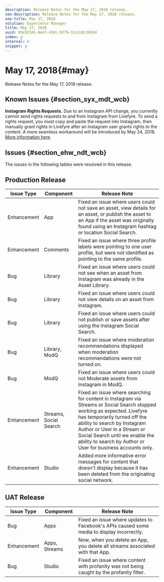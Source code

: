 ```yaml
---
description: Release Notes for the May 17, 2018 release.
seo-description: Release Notes for the May 17, 2018 release.
seo-title: May 17, 2018
solution: Experience Manager
title: May 17, 2018
uuid: 03e92341-8e47-43dc-9379-31c2c0c10244
index: y
internal: n
snippet: y
---
```


# May 17, 2018{#may}

Release Notes for the May 17, 2018 release.

## Known Issues {#section_syx_mdt_wcb}

**Instagram Rights Requests.** Due to an Instagram API change, you currently cannot send rights requests to and from Instagram from Livefyre. To send a rights request, you must copy and paste the request into Instagram, then manually grant rights in Livefyre after an Instagram user grants rights to the content. A more seamless workaround will be introduced by May 24, 2018. [More information here](../../c-anouncements.md#c_anouncements).

## Issues {#section_ehw_ndt_wcb}

The issues in the following tables were resolved in this release.

## Production Release

|  **Issue Type** | **Component** | **Release Note** |
|---|---|---|
|  Enhancement | App | Fixed an issue where users could not save an asset, view details for an asset, or publish the asset to an App if the asset was originally found using an Instagram hashtag or location Social Search. |
|  Enhancement | Comments | Fixed an issue where three profile labels were pointing to one user profile, but were not identified as pointing to the same profile. |
|  Bug | Library | Fixed an issue where users could not see when an asset from Instagram was already in the Asset Library. |
|  Bug | Library | Fixed an issue where users could not view details on an asset from Instagram.  |
|  Bug | Library | Fixed an issue where users could not publish or save assets after using the Instagram Social Search. |
|  Bug | Library, ModQ | Fixed an issue where moderation recommendations displayed when moderation recommendations were not turned on. |
|  Bug | ModQ | Fixed an issue where users could not Moderate assets from Instagram in ModQ. |
|  Enhancement | Streams, Social Search | Fixed an issue where searching for content in Instagram via Streams or Social Search stopped working as expected. Livefyre has temporarily turned off the ability to search by Instagram Author or User in a Stream or Social Search until we enable the ability to search by Author or User for business accounts only. |
|  Enhancement | Studio | Added more informative error messages for content that doesn't display because it has been deleted from the originating social network. |

## UAT Release

|  **Issue Type** | **Component** | **Release Note** |
|---|---|---|
|  Bug | Apps | Fixed an issue where updates to Facebook's APIs caused some media to display incorrectly.  |
|  Enhancement | Apps, Streams | Now, when you delete an App, you delete all streams associated with that App. |
|  Bug | Studio | Fixed an issue where content with profanity was not being caught by the profanity filter.  |

